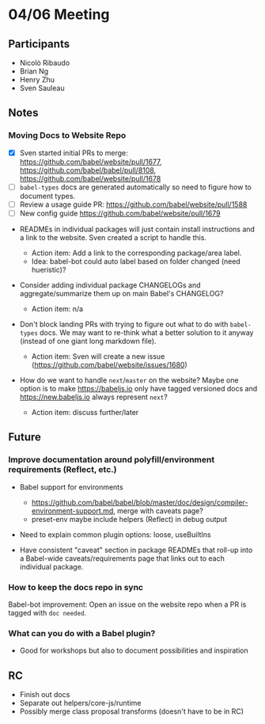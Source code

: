 # 04/06 Meeting

## Participants

- Nicolò Ribaudo
- Brian Ng
- Henry Zhu
- Sven Sauleau

## Notes

### Moving Docs to Website Repo

- [x] Sven started initial PRs to merge: https://github.com/babel/website/pull/1677, https://github.com/babel/babel/pull/8108, https://github.com/babel/website/pull/1678
- [ ] `babel-types` docs are generated automatically so need to figure how to document types.
- [ ] Review a usage guide PR: https://github.com/babel/website/pull/1588
- [ ] New config guide https://github.com/babel/website/pull/1679

- READMEs in individual packages will just contain install instructions and a link to the website. Sven created a script to handle this.
  - Action item: Add a link to the corresponding package/area label.
  - Idea: babel-bot could auto label based on folder changed (need hueristic)?

- Consider adding individual package CHANGELOGs and aggregate/summarize them up on main Babel's CHANGELOG?
  - Action item: n/a

- Don't block landing PRs with trying to figure out what to do with `babel-types` docs. We may want to re-think what a better solution to it anyway (instead of one giant long markdown file).
  - Action item: Sven will create a new issue (https://github.com/babel/website/issues/1680)

- How do we want to handle `next`/`master` on the website? Maybe one option is to make https://babeljs.io only have tagged versioned docs and https://new.babeljs.io always represent `next`?
  - Action item: discuss further/later

## Future

### Improve documentation around polyfill/environment requirements (Reflect, etc.)
- Babel support for environments
  - https://github.com/babel/babel/blob/master/doc/design/compiler-environment-support.md, merge with caveats page?
  - preset-env maybe include helpers (Reflect) in debug output
- Need to explain common plugin options: loose, useBuiltIns

- Have consistent "caveat" section in package READMEs that roll-up into a Babel-wide caveats/requirements page that links out to each individual package.

### How to keep the docs repo in sync

Babel-bot improvement: Open an issue on the website repo when a PR is tagged with `doc needed`.

### What can you do with a Babel plugin?

- Good for workshops but also to document possibilities and inspiration

## RC

- Finish out docs
- Separate out helpers/core-js/runtime
- Possibly merge class proposal transforms (doesn't have to be in RC)
